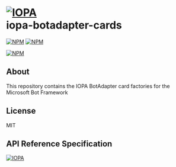 # [![IOPA](https://iopa.io/iopa.png)](https://iopa.io)<br> iopa-botadapter-cards

[![NPM](https://img.shields.io/badge/iopa-certified-99cc33.svg?style=flat-square)](https://iopa.io/)
[![NPM](https://img.shields.io/badge/iopa-bot%20framework-F67482.svg?style=flat-square)](https://iopa.io/)

[![NPM](https://nodei.co/npm/iopa-botadapter-cards.png?downloads=true)](https://nodei.co/npm/iopa-botadapter-cards/)

## About

This repository contains the IOPA BotAdapter card factories for the Microsoft Bot Framework

## License

MIT

## API Reference Specification

[![IOPA](https://iopa.io/iopa.png)](https://iopa.io)
